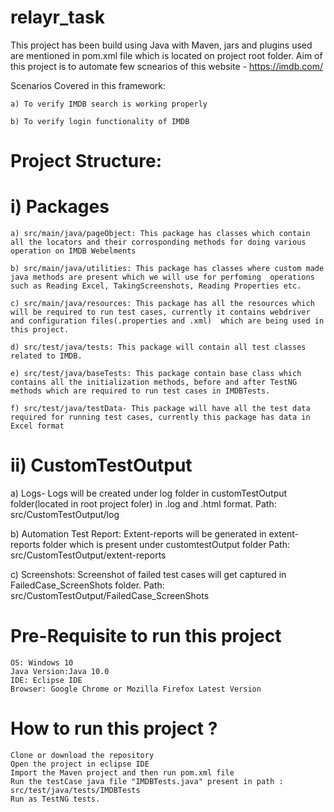# relayr_task


This project has been build using Java with Maven, jars and plugins used are mentioned in pom.xml file which is located on project root folder. Aim of this project is to automate few scnearios of this website - https://imdb.com/


Scenarios Covered in this framework:

    a) To verify IMDB search is working properly

    b) To verify login functionality of IMDB

# Project Structure:

 # i) Packages

    a) src/main/java/pageObject: This package has classes which contain all the locators and their corrosponding methods for doing various operation on IMDB Webelments

    b) src/main/java/utilities: This package has classes where custom made java methods are present which we will use for perfoming  operations such as Reading Excel, TakingScreenshots, Reading Properties etc.

    c) src/main/java/resources: This package has all the resources which will be required to run test cases, currently it contains webdriver     and configuration files(.properties and .xml)  which are being used in this project.

    d) src/test/java/tests: This package will contain all test classes related to IMDB. 

    e) src/test/java/baseTests: This package contain base class which contains all the initialization methods, before and after TestNG methods which are required to run test cases in IMDBTests.

    f) src/test/java/testData- This package will have all the test data required for running test cases, currently this package has data in Excel format


# ii) CustomTestOutput

a) Logs- Logs will be created under log folder in customTestOutput folder(located in root project foler) in .log and .html format.
		Path: src/CustomTestOutput/log

b) Automation Test Report: Extent-reports will be generated in extent-reports folder which is present under customtestOutput folder
		Path: src/CustomTestOutput/extent-reports

c) Screenshots: Screenshot of failed test cases will get captured in FailedCase_ScreenShots folder.
		Path: src/CustomTestOutput/FailedCase_ScreenShots



# Pre-Requisite to run this project

    OS: Windows 10 
    Java Version:Java 10.0
    IDE: Eclipse IDE 
    Browser: Google Chrome or Mozilla Firefox Latest Version

# How to run this project ?

    Clone or download the repository
    Open the project in eclipse IDE
    Import the Maven project and then run pom.xml file
    Run the testCase java file "IMDBTests.java" present in path : src/test/java/tests/IMDBTests
    Run as TestNG tests.
